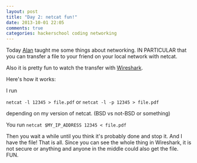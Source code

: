```yaml
---
layout: post
title: "Day 2: netcat fun!"
date: 2013-10-01 22:05
comments: true
categories: hackerschool coding networking
---
```


Today [Alan](https://github.com/happy4crazy) taught me some things about
networking. IN PARTICULAR that you can transfer a file to your friend on
your local network with netcat.

Also it is pretty fun to watch the transfer with
[Wireshark](http://www.wireshark.org/).

Here's how it works:

I run

`netcat -l 12345 > file.pdf` or `netcat -l -p 12345 > file.pdf`

depending on my version of netcat. (BSD vs not-BSD or something)

You run `netcat $MY_IP_ADDRESS 12345 < file.pdf`

Then you wait a while until you think it's probably done and stop it.
And I have the file! That is all. Since you can see the whole thing in
Wireshark, it is not secure or anything and anyone in the middle could
also get the file. FUN.
